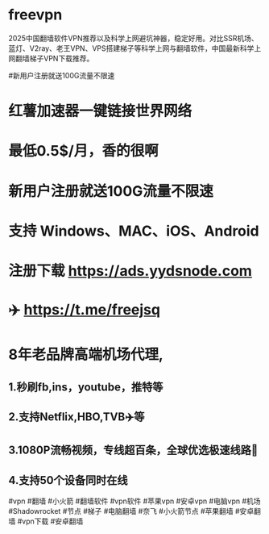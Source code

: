# freevpn
2025中国翻墙软件VPN推荐以及科学上网避坑神器，稳定好用。对比SSR机场、蓝灯、V2ray、老王VPN、VPS搭建梯子等科学上网与翻墙软件，中国最新科学上网翻墙梯子VPN下载推荐。

#新用户注册就送100G流量不限速
# 红薯加速器一键链接世界网络
# 最低0.5$/月，香的很啊
# 新用户注册就送100G流量不限速
# 支持 Windows、MAC、iOS、Android
# 注册下载  https://ads.yydsnode.com
# ✈️  https://t.me/freejsq
# 8年老品牌高端机场代理,
 ## 1.秒刷fb,ins，youtube，推特等
 ## 2.支持Netflix,HBO,TVB✈️等
 ## 3.1080P流畅视频，专线超百条，全球优选极速线路🚀
##  4.支持50个设备同时在线

   
#vpn #翻墙 #小火箭  #翻墙软件 #vpn软件 #苹果vpn #安卓vpn #电脑vpn #机场 #Shadowrocket  #节点 #梯子 #电脑翻墙 #奈飞 #小火箭节点 #苹果翻墙 #安卓翻墙 #vpn下载 #安卓翻墙
